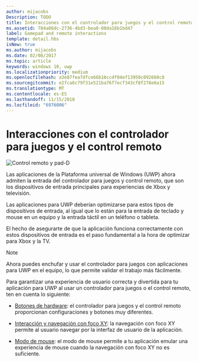 ```yaml
---
author: mijacobs
Description: TODO
title: Interacciones con el controlador para juegos y el control remoto
ms.assetid: 784a08dc-2736-4bd3-bea0-08da16b1bd47
label: Gamepad and remote interactions
template: detail.hbs
isNew: true
ms.author: mijacobs
ms.date: 02/08/2017
ms.topic: article
keywords: windows 10, uwp
ms.localizationpriority: medium
ms.openlocfilehash: a3e87fea7dfce66b16ccdf04ef13950c092660c8
ms.sourcegitcommit: e2fca6c79f31e521ba76f7ecf343cf8f278e6a15
ms.translationtype: MT
ms.contentlocale: es-ES
ms.lasthandoff: 11/15/2018
ms.locfileid: "6976006"
---
```

# <a name="gamepad-and-remote-control-interactions"></a>Interacciones con el controlador para juegos y el control remoto

![Control remoto y pad-D](images/dpad-remote/dpad-remote.png)

Las aplicaciones de la Plataforma universal de Windows (UWP) ahora admiten la entrada del controlador para juegos y control remoto, que son los dispositivos de entrada principales para experiencias de Xbox y televisión.

Las aplicaciones para UWP deberían optimizarse para estos tipos de dispositivos de entrada, al igual que lo están para la entrada de teclado y mouse en un equipo y la entrada táctil en un teléfono o tableta.

El hecho de asegurarte de que la aplicación funciona correctamente con estos dispositivos de entrada es el paso fundamental a la hora de optimizar para Xbox y la TV.

> [!NOTE] 
> Ahora puedes enchufar y usar el controlador para juegos con aplicaciones para UWP en el equipo, lo que permite validar el trabajo más fácilmente.

Para garantizar una experiencia de usuario correcta y divertida para tu aplicación para UWP al usar un controlador para juegos o el control remoto, ten en cuenta lo siguiente:

* [Botones de hardware](../devices/designing-for-tv.md#hardware-buttons): el controlador para juegos y el control remoto proporcionan configuraciones y botones muy diferentes.

* [Interacción y navegación con foco XY](../devices/designing-for-tv.md#xy-focus-navigation-and-interaction): la navegación con foco XY permite al usuario navegar por la interfaz de usuario de la aplicación.

* [Modo de mouse](../devices/designing-for-tv.md#mouse-mode): el modo de mouse permite a tu aplicación emular una experiencia de mouse cuando la navegación con foco XY no es suficiente.
